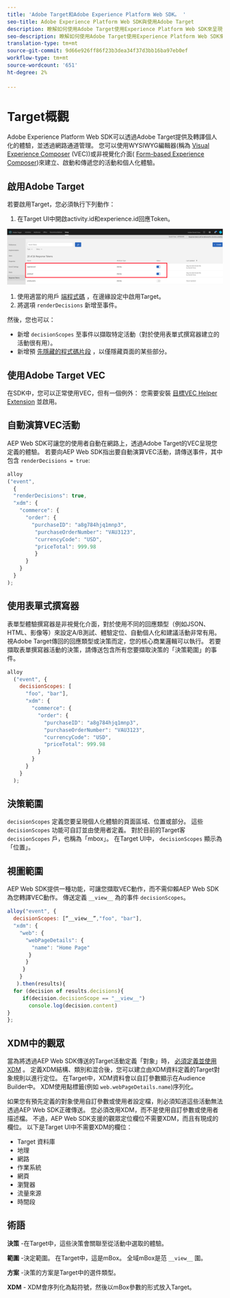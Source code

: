 ```yaml
---
title: 'Adobe Target和Adobe Experience Platform Web SDK。 '
seo-title: Adobe Experience Platform Web SDK與使用Adobe Target
description: 瞭解如何使用Adobe Target使用Experience Platform Web SDK來呈現個人化內容
seo-description: 瞭解如何使用Adobe Target使用Experience Platform Web SDK來呈現個人化內容
translation-type: tm+mt
source-git-commit: 9d66e926ff86f23b3dea34f37d3bb16ba97eb0ef
workflow-type: tm+mt
source-wordcount: '651'
ht-degree: 2%

---
```



# Target概觀

Adobe Experience Platform Web SDK可以透過Adobe Target提供及轉譯個人化的體驗，並透過網路通道管理。 您可以使用WYSIWYG編輯器(稱為 [Visual Experience Composer](https://docs.adobe.com/content/help/en/target/using/experiences/vec/visual-experience-composer.html) (VEC))或非視覺化介面( [Form-based Experience Composer](https://docs.adobe.com/content/help/en/target/using/experiences/form-experience-composer.html))來建立、啟動和傳遞您的活動和個人化體驗。

## 啟用Adobe Target

若要啟用Target，您必須執行下列動作：

1. 在Target UI中開啟activity.id和experience.id回應Token。

![target_reponse_token](../../solution-specific/target/assets/target_response_token.png)

1. 使用適當的用戶 [端程式碼](../../fundamentals/edge-configuration.md) ，在邊緣設定中啟用Target。
1. 將選項 `renderDecisions` 新增至事件。

然後，您也可以：

* 新增 `decisionScopes` 至事件以擷取特定活動（對於使用表單式撰寫器建立的活動很有用）。
* 新增預 [先隱藏的程式碼片段](../../solution-specific/target/flicker-management.md) ，以僅隱藏頁面的某些部分。

## 使用Adobe Target VEC

在SDK中，您可以正常使用VEC，但有一個例外： 您需要安裝 [目標VEC Helper Extension](https://docs.adobe.com/content/help/en/target/using/experiences/vec/troubleshoot-composer/vec-helper-browser-extension.html) 並啟用。

## 自動演算VEC活動

AEP Web SDK可讓您的使用者自動在網路上，透過Adobe Target的VEC呈現您定義的體驗。 若要向AEP Web SDK指出要自動演算VEC活動，請傳送事件，其中包含 `renderDecisions = true`:

```javascript
alloy
("event", 
  { 
  "renderDecisions": true, 
  "xdm": {
    "commerce": { 
      "order": {
        "purchaseID": "a8g784hjq1mnp3", 
         "purchaseOrderNumber": "VAU3123", 
         "currencyCode": "USD", 
         "priceTotal": 999.98 
         } 
      } 
    }
  }
);
```

## 使用表單式撰寫器

表單型體驗撰寫器是非視覺化介面，對於使用不同的回應類型（例如JSON、HTML、影像等）來設定A/B測試、體驗定位、自動個人化和建議活動非常有用。 視Adobe Target傳回的回應類型或決策而定，您的核心商業邏輯可以執行。 若要擷取表單撰寫器活動的決策，請傳送包含所有您要擷取決策的「決策範圍」的事件。

```javascript
alloy
  ("event", { 
    decisionScopes: [
      "foo", "bar"], 
      "xdm": {
        "commerce": { 
          "order": { 
            "purchaseID": "a8g784hjq1mnp3", 
            "purchaseOrderNumber": "VAU3123", 
            "currencyCode": "USD", 
            "priceTotal": 999.98 
          } 
        } 
      } 
    }
  );
```

## 決策範圍

`decisionScopes` 定義您要呈現個人化體驗的頁面區域、位置或部分。 這些 `decisionScopes` 功能可自訂並由使用者定義。 對於目前的Target客 `decisionScopes` 戶，也稱為「mbox」。 在Target UI中， `decisionScopes` 顯示為「位置」。

## __視圖範圍__

AEP Web SDK提供一種功能，可讓您擷取VEC動作，而不需仰賴AEP Web SDK為您轉譯VEC動作。 傳送定義 `__view__` 為的事件 `decisionScopes`。

```javascript
alloy("event", {
  decisionScopes: [“__view__”,"foo", "bar"], 
  "xdm": { 
    "web": { 
      "webPageDetails": { 
        "name": "Home Page"
       }
      } 
     }
    }
   ).then(results){
  for (decision of results.decisions){
     if(decision.decisionScope == "__view__")
       console.log(decision.content)
}
};
```

## XDM中的觀眾

當為將透過AEP Web SDK傳送的Target活動定義「對象」時， [必須定義並使用XDM](https://docs.adobe.com/content/help/en/experience-platform/xdm/home.html) 。 定義XDM結構、類別和混合後，您可以建立由XDM資料定義的Target對象規則以進行定位。 在Target中，XDM資料會以自訂參數顯示在Audience Builder中。 XDM使用點標籤(例如 `web.webPageDetails.name`)序列化。

如果您有預先定義的對象使用自訂參數或使用者設定檔，則必須知道這些活動無法透過AEP Web SDK正確傳送。 您必須改用XDM，而不是使用自訂參數或使用者描述檔。 不過，AEP Web SDK支援的觀眾定位欄位不需要XDM，而且有現成的欄位。 以下是Target UI中不需要XDM的欄位：

* Target 資料庫
* 地理
* 網路
* 作業系統 
* 網頁
* 瀏覽器
* 流量來源
* 時間段

## 術語

__決策__ -在Target中，這些決策會關聯至從活動中選取的體驗。

__範圍__ -決定範圍。 在Target中，這是mBox。 全域mBox是范 `__view__` 圍。

__方案__ -決策的方案是Target中的選件類型。

__XDM__ - XDM會序列化為點符號，然後以mBox參數的形式放入Target。
